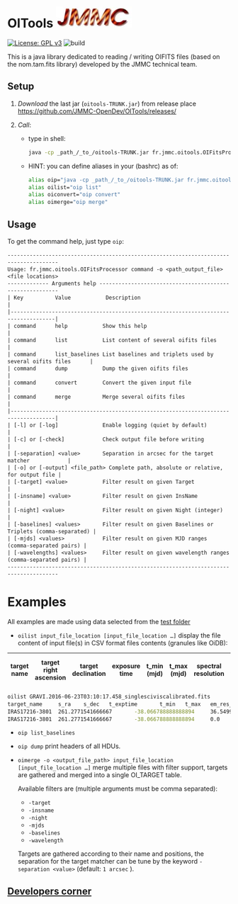 # OITools    ![JMMC logo](doc/JMMC-logo.jpg)

[![License: GPL v3](https://img.shields.io/badge/License-GPLv3-blue.svg)](LICENSE)  ![build](https://travis-ci.org/JMMC-OpenDev/OITools.svg)

This is a java library dedicated to reading / writing OIFITS files (based on the nom.tam.fits library) developed by the JMMC technical team.

## Setup

1. _Download_ the last jar (`oitools-TRUNK.jar`) from release place <https://github.com/JMMC-OpenDev/OITools/releases/>

1. _Call_:
    * type in shell:

        ```bash
        java -cp _path_/_to_/oitools-TRUNK.jar fr.jmmc.oitools.OIFitsProcessor <parameters>
        ```

    * HINT: you can define aliases in your (bashrc) as of:

        ```bash
        alias oip="java -cp _path_/_to_/oitools-TRUNK.jar fr.jmmc.oitools.OIFitsProcessor"
        alias oilist="oip list"
        alias oiconvert="oip convert"
        alias oimerge="oip merge"
        ```

## Usage

To get the command help, just type `oip`:

```
--------------------------------------------------------------------------------------
Usage: fr.jmmc.oitools.OIFitsProcessor command -o <path_output_file> <file locations>
------------- Arguments help ---------------------------------------------------------
| Key          Value           Description                                           |
|------------------------------------------------------------------------------------|
| command      help           Show this help                                         |
| command      list           List content of several oifits files                   |
| command      list_baselines List baselines and triplets used by several oifits files      |
| command      dump           Dump the given oifits files                            |
| command      convert        Convert the given input file                           |
| command      merge          Merge several oifits files                             |
|------------------------------------------------------------------------------------|
| [-l] or [-log]              Enable logging (quiet by default)                      |
| [-c] or [-check]            Check output file before writing                       |
| [-separation] <value>       Separation in arcsec for the target matcher            |
| [-o] or [-output] <file_path> Complete path, absolute or relative, for output file |
| [-target] <value>           Filter result on given Target                          |
| [-insname] <value>          Filter result on given InsName                         |
| [-night] <value>            Filter result on given Night (integer)                 |
| [-baselines] <values>       Filter result on given Baselines or Triplets (comma-separated) |
| [-mjds] <values>            Filter result on given MJD ranges (comma-separated pairs) |
| [-wavelengths] <values>     Filter result on given wavelength ranges (comma-separated pairs) |
--------------------------------------------------------------------------------------
```

Examples
========
All examples are made using data selected from the [test folder](src/test/resources/oifits/)

* `oilist input_file_location [input_file_location …]`
display the file content of input file(s) in CSV format files contents  (granules like OiDB):

| target name | target right ascension | target declination | exposure time | t_min (mjd) | t_max (mjd)| spectral resolution  | shorter wavelength | larger wavelength | facility name  | instrument name | number of visibilities | number of squared visibilities | number of bispectra  | number of spectral channels  |
| --- | --- | --- | --- | --- | --- | --- | --- | --- | --- | --- | --- | --- | --- | --- |

```bash
oilist GRAVI.2016-06-23T03:10:17.458_singlesciviscalibrated.fits
target_name     s_ra    s_dec   t_exptime       t_min   t_max   em_res_power    em_min  em_max  facility_name   instrument_name nb_vis  nb_vis2 nb_t3   nb_channels
IRAS17216-3801  261.2771541666667       -38.066788888888894     36.54999999999172       57562.13387079336       57562.134832901625      25.75830610631207       2.0264997147023678E-6   2.347295094295987E-6       VLTI    GRAVITY_FT      6       6       4       5
IRAS17216-3801  261.2771541666667       -38.066788888888894     0.0     57562.1339081338        57562.135323171286      1008.6521574069673      1.990000100704492E-6    2.4500000108673703E-6   VLTI    GRAVITY_SC 6       6       4       210
```

* `oip list_baselines`

* `oip dump` print headers of all HDUs.

<!-- * `oiconvert -o <output_file_path> input_file_location` load the input file in memory and write directly to the output file. By this way some cleanup (keywords, columns) is done.
 -->
* `oimerge -o <output_file_path> input_file_location [input_file_location …]` merge multiple files with filter support, targets are gathered and merged into a single OI_TARGET table.

    Available filters are (multiple arguments must be comma separated):
  * `-target`
  * `-insname`
  * `-night`
  * `-mjds`
  * `-baselines`
  * `-wavelength`

  Targets are gathered according to their name and positions, the separation for the target matcher can be tune by  the keyword `-separation <value>`  (default: `1 arcsec` ).

## [Developers corner](doc/DevelopersCorner.md)
